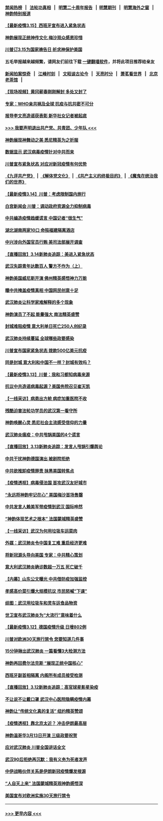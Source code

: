 #### [禁闻热榜](热点新闻.md?=0)  &nbsp;&nbsp;|&nbsp;&nbsp; [法轮功真相](https://github.com/gfw-breaker/truth/blob/master/README.md?=0) &nbsp;&nbsp;|&nbsp;&nbsp; [明慧二十周年报告](https://github.com/gfw-breaker/mh-reports/blob/master/README.md?=0) &nbsp;&nbsp;|&nbsp;&nbsp;[明慧期刊](https://github.com/gfw-breaker/mh-qikan) &nbsp;&nbsp;|&nbsp;&nbsp; [明慧海外之窗](https://github.com/gfw-breaker/mh-news/blob/master/README.md?=0) &nbsp;&nbsp;|&nbsp;&nbsp; [神韵特别报道](https://github.com/gfw-breaker/mh-news/blob/master/shenyun.md?=0)
#### [【最新疫情3.15】西班牙宣布进入紧急状态](../pages/nf4514/n11940988.md?t=03152031) 
#### [神韵展现正统神传文化 梅沙观众感恩珍惜](../pages/nf4514/n11941925.md?t=03152031) 
#### [川普订3.15为国家祷告日 祈求神保护美国](../pages/nf4514/n11941475.md?t=03152031) 
#### 五毛举报越来越频繁，请网友们前往下载 [一键翻墙软件](https://github.com/gfw-breaker/ssr-accounts)，并将此项目推荐给亲友
#### [新闻拍案惊奇](https://github.com/gfw-breaker/banned-news/blob/master/pages/link4.md) &nbsp;&nbsp;|&nbsp;&nbsp; [江峰时刻](https://github.com/gfw-breaker/banned-news/blob/master/pages/link4.md) &nbsp;&nbsp;|&nbsp;&nbsp; [文昭谈古论今](https://github.com/gfw-breaker/banned-news/blob/master/pages/link4.md) &nbsp;&nbsp;|&nbsp;&nbsp; [天亮时分](https://github.com/gfw-breaker/banned-news/blob/master/pages/link4.md) &nbsp;&nbsp;|&nbsp;&nbsp; [萧茗看世界](https://github.com/gfw-breaker/banned-news/blob/master/pages/link4.md) &nbsp;&nbsp;|&nbsp;&nbsp; [北京老茶馆](https://github.com/gfw-breaker/banned-news/blob/master/pages/link4.md) &nbsp;&nbsp;|&nbsp;&nbsp; 
#### [【现场视频】黄冈蕲春刚刚解封 多处又封了](../pages/nf4514/n11941108.md?t=03152031) 
#### [专家：WHO亲共祸及全球 抗疫与抗共密不可分](../pages/nf4514/n11935110.md?t=03152031) 
#### [报导李文亮造谣获表彰 新华社女记者被起底](../pages/nf4514/n11939689.md?t=03152031) 
#### [>>> 我要声明退出共产党、共青团、少年队 <<<](https://github.com/begood0513/goodnews/blob/master/quit/letter.md) 
#### [神韵展现神舞动之美 悉尼精英为之折服](../pages/nf4514/n11940887.md?t=03152031) 
#### [数据显示 武汉病毒疫情针对中共而来](../pages/nf4514/n11940697.md?t=03152031) 
#### [川普宣布紧急状态 对应对新冠疫情有何优势](../pages/nf4514/n11940632.md?t=03152031) 
#### [《九评共产党》](https://github.com/begood0513/9ping.md/blob/master/README.md) &nbsp;|&nbsp; [《解体党文化》](../../../../jtdwh.md/blob/master/README.md)  &nbsp;|&nbsp; [《共产主义的终极目的》](../../../../gczydzjmd.md/blob/master/README.md) &nbsp;|&nbsp; [《魔鬼在统治我们的世界》](../../../../mgztzwmdsj.md/blob/master/README.md) 
#### [【最新疫情3.14】川普：考虑限制国内旅行](../pages/nf4514/n11939189.md?t=03152031) 
#### [白宫新闻会 川普：调动政府资源全力抑制病毒](../pages/nf4514/n11940558.md?t=03152031) 
#### [中共编造疫情趋缓谎言 中国记者“很生气”](../pages/nf4514/n11940605.md?t=03152031) 
#### [湖北湖南两家10口 命殒福建隔离酒店](../pages/nf4514/n11940419.md?t=03152031) 
#### [中兴涉向外国官员行贿 美司法部展开调查](../pages/nf4514/n11940378.md?t=03152031) 
#### [【直播回放】3.14新肺炎追踪：美进入紧急状态](../pages/nf4514/n11940229.md?t=03152031) 
#### [武汉失踪青年达数百人 警方不作为（上）](../pages/nf4514/n11939304.md?t=03152031) 
#### [神韵美国威尼斯开演 佛州精英感悟神力万能](../pages/nf4514/n11939847.md?t=03152031) 
#### [曝中共掩盖疫情真相 中国网民创意十足](../pages/nf4514/n11939039.md?t=03152031) 
#### [武汉肺炎让科学家难解释的多个现象](../pages/nf4514/n11938553.md?t=03152031) 
#### [神韵演员了不起 能量强大 南法精英盛赞](../pages/nf4514/n11939368.md?t=03152031) 
#### [封城难阻疫情 意大利单日死亡250人创纪录](../pages/nf4514/n11939185.md?t=03152031) 
#### [武汉肺炎持续蔓延 全球哪些政要感染](../pages/nf4514/n11938672.md?t=03152031) 
#### [川普宣布国家紧急状态 拨款500亿美元抗疫](../pages/nf4514/n11939032.md?t=03152031) 
#### [同是封城 意大利和中国不一样？封城有效吗？](../pages/nf4514/n11938855.md?t=03152031) 
#### [【最新疫情3.13】川普：我和习都知病毒来源](../pages/nf4514/n11936755.md?t=03152031) 
#### [抗议中共造谣病毒起源？美国务院召见崔天凯](../pages/nf4514/n11938747.md?t=03152031) 
#### [【一线采访】病患出方舱 病症加重医院不收](../pages/nf4514/n11938627.md?t=03152031) 
#### [残酷迫害法轮功学员的武汉第一看守所](../pages/nf4514/n11935225.md?t=03152031) 
#### [神韵唤醒心灵 悉尼社会主流感受信仰的力量](../pages/nf4514/n11938756.md?t=03152031) 
#### [武汉肺炎瘟疫：中共甩锅美国的4个谎言](../pages/nf4514/n11938370.md?t=03152031) 
#### [【直播回放】3.13新肺炎追踪：发言人甩锅引爆舆论](../pages/nf4514/n11938042.md?t=03152031) 
#### [中共干扰神韵德国演出 被剧院拒绝](../pages/nf4514/n11927987.md?t=03152031) 
#### [中共欲推卸疫情罪责 抹黑美国转焦点](../pages/nf4514/n11937702.md?t=03152031) 
#### [【疫情透视】病毒侵法国 首攻武汉友好城市](../pages/nf4514/n11933899.md?t=03152031) 
#### [“永远将神韵牢记在心” 美国梅沙首场售罄](../pages/nf4514/n11937517.md?t=03152031) 
#### [中共发言人赖美军带疫情到武汉 国际哗然](../pages/nf4514/n11936484.md?t=03152031) 
#### [“神韵体现艺术之根本” 法国蒙城精英盛赞](../pages/nf4514/n11937066.md?t=03152031) 
#### [【一线采访】武汉为何用垃圾车运菜肉](../pages/nf4514/n11936647.md?t=03152031) 
#### [外媒：武汉肺炎令中国复工难 重启经济更难](../pages/nf4514/n11936267.md?t=03152031) 
#### [将新冠源头导向美国 专家：中共精心策划](../pages/nf4514/n11936432.md?t=03152031) 
#### [意大利武汉肺炎确诊数超一万五 死亡破千](../pages/nf4514/n11936332.md?t=03152031) 
#### [【内幕】山东公文曝光 中共借防疫加强监控](../pages/nf4514/n11934303.md?t=03152031) 
#### [孝感高价菜引爆大规模抗议 市民怒喊“下课”](../pages/nf4514/n11936264.md?t=03152031) 
#### [组图：武汉用垃圾车和灵车运食品物资](../pages/nf4514/n11935329.md?t=03152031) 
#### [世卫宣布武汉肺炎为“大流行”意味着什么](../pages/nf4514/n11935933.md?t=03152031) 
#### [【最新疫情3.12】德国疫情升级 日增802例](../pages/nf4514/n11933628.md?t=03152031) 
#### [川普对欧洲30天旅行禁令 您要知道几件事](../pages/nf4514/n11935870.md?t=03152031) 
#### [15分钟揪出武汉肺炎 一篇看懂3大检测方法](../pages/nf4514/n11933731.md?t=03152031) 
#### [神韵再回费尔法克斯 “展现正统中国核心”](../pages/nf4514/n11932754.md?t=03152031) 
#### [西班牙副首相隔离 内阁所有成员接受检测](../pages/nf4514/n11935473.md?t=03152031) 
#### [【直播回放】3.12新肺炎追踪：高官球星影星染疫](../pages/nf4514/n11935368.md?t=03152031) 
#### [不让说不让戴口罩 武汉中心医院隐瞒疫情内幕](../pages/nf4514/n11934980.md?t=03152031) 
#### [神韵让“传统文化真的复活” 纽约精英赞颂](../pages/nf4514/n11935011.md?t=03152031) 
#### [【疫情透视】靠北京太近？ 冲击伊朗最高层](../pages/nf4514/n11933475.md?t=03152031) 
#### [神韵温哥华3月13日开演 三级政要祝贺](../pages/nf4514/n11933782.md?t=03152031) 
#### [应对武汉肺炎 川普全国讲话全文](../pages/nf4514/n11934150.md?t=03152031) 
#### [武汉90后拒绝再沉默：我有义务为死者发声](../pages/nf4514/n11934044.md?t=03152031) 
#### [中伊战略伙伴关系是伊朗新冠疫情爆发根源](../pages/nf4514/n11933637.md?t=03152031) 
#### [“人自天上来” 法国蒙城精英观神韵感悟深](../pages/nf4514/n11933874.md?t=03152031) 
#### [美国宣布对欧洲实施30天旅行禁令](../pages/nf4514/n11933815.md?t=03152031) 

----
#### [ >>> 更早内容 <<< ](../indexes/nf4514-earlier.md)
